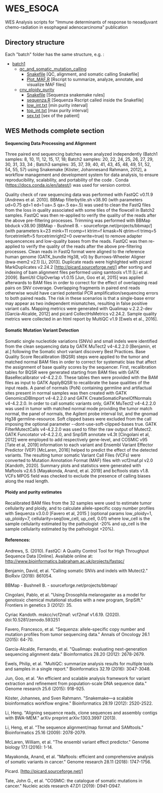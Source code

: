 # WES_ESOCA
WES Analysis scripts for "Immune determinants of response to neoadjuvant chemo-radiation in esophageal adenocarcinoma" publication


## Directory structure

Each "batch" folder has the same structure, e.g. :

 * [batch1](./batch1)
   * [qc_and_somatic_mutation_calling](./batch1/qc_and_somatic_mutation_calling) 
      * [Snakefile](./batch1/qc_and_somatic_mutation_calling/Snakefile) [QC, alignment, and somatic calling Snakefile]
      * [Plot_MAF.R](./batch1/qc_and_somatic_mutation_calling/Plot_MAF.R) [Rscript to summarize, analyze, annotate, and visualize MAF files]
   * [cnv_ploidy_purity](./batch1/cnv_ploidy_purity) 
      * [Snakefile](./batch1/cnv_ploidy_purity/Snakefile) [Sequenza snakemake rules]
      * [sequenza.R](./batch1/cnv_ploidy_purity/sequenza.R) [Sequenza Rscript called inside the Snakefile]
      * [low_int.txt](./batch1/cnv_ploidy_purity/low_int.txt) [min purity interval]
      * [top_int.txt](./batch1/cnv_ploidy_purity/top_int.txt) [max purity interval]
      * [sex.txt](./batch1/cnv_ploidy_purity/sex.txt) [sex of the patient]

## WES Methods complete section

#### Sequencing Data Processing and Alignment

Three paired end sequencing batches were analyzed independently (Batch1 samples: 8, 10, 11, 12, 15, 17, 18; Batch2 samples: 20, 22, 24, 25, 26, 27, 29, 30, 31, 33, 34 ; Batch3 samples: 35, 37, 39, 40, 41, 43, 45, 48, 49, 51, 52, 54, 55, 57) using Snakemake [Köster, Johannesand Rahmann, 2012], a workflow management and development system for data analysis, to ensure reproducibility, scalability, and portability of the code . Conda (https://docs.conda.io/en/latest/) was used for version control.


Quality check of raw sequencing data was performed with  FastQC v0.11.9 [Andrews et al. 2010]. BBMap filterbytile.sh v38.90 (with parameters ud=0.75 qd=1 ed=1 ua=.5 qa=.5 ea=.5) was used to clean the FastQ files from the loss in quality associated with some tiles of the flowcell in Batch2 samples. FastQC was then re-applied to verify the quality of the reads after the above pre-filtering processes. Trimming was performed with BBMap bbduck v38.90 [BBMap - Bushnell B. - sourceforge.net/projects/bbmap/] (with parameters k=23 mink=11 rcomp=t ktrim=f kmask=N qtrim=rl trimq=5 forcetrimleft=5 forcetrimright2=0 overwrite=true) to remove adapter sequencences and low-quality bases from the reads.  FastQC was then re-applied to verify the quality of the reads after the above pre-filtering processes. 
Clean reads in FastQ format were aligned to the reference human genome (GATK_bundle Hg38, v0) by Burrows-Wheeler Aligner (bwa-mem2 v2.1) [Li, 2013]. Duplicate reads were highlighted with picard MarkDuplicates v2.24.2 [http://picard.sourceforge.net/] after sorting and indexing of bam alignment files performed using samtools v1.11 [Li et al. 2009]. BamUtil ClipOverlap v1.0.15 [Jun, Goo et al, 2015] was applied afterwards to BAM files in order to correct for the effect of overlapping read pairs on SNV coverage. Overlapping fragments in paired end reads otherwise would have carried potential PCR amplification/sequencing errors to both paired reads. The risk in these scenarios is that a single-base error may appear as two independent mismatches, resulting in false positive variant calls. Mapping metrics were generated with Qualimap v.2.2.2-dev [García-Alcalde, 2012] and picard CollectHsMetrics v2.24.2. Sample quality metrics were collected in an html report by MultiQC v1.9 [Ewels et al., 2016].

#### Somatic Mutation Variant Detection

Somatic single nucleotide variations (SNVs) and small indels were identified from the clean sequencing data by GATK MuTect2 v4-4.2.2.0 [Benjamin, et al.] following the Somatic short variant discovery Best Practices.  Base Quality Score Recalibration (BQSR) steps were applied to the tumor and matched normal BAM files in order to correct for systematic bias that affect the assignment of base quality scores by the sequencer. First, recalibration tables for BQSR were generated starting from BAM files with GATK BaseRecalibrator v4-4.2.2.0. These tables then were provided with the BAM files as input to GATK ApplyBQSR to recalibrate the base qualities of the input reads.
A panel of normals (PoN) containing germline and artifactual sites present in normal samples was then created with GATK GenomicsDBImport v4-4.2.2.0 and GATK CreateSomaticPanelOfNormals v4-4.2.2.0.
In order to call somatic variants only, GATK MuTect2 v4-4.2.2.0 was used in tumor with matched normal mode providing the tumor match normal, the panel of normals, the Agilent probe interval list, and the gnomad Hg38 germline-resource. Soft clipped bases were excluded from the call imposing the optional parameter --dont-use-soft-clipped-bases true.
GATK FilterMutectCalls v4-4.2.2.0 was used to filter the raw output of Mutect2. GATK Funcotator v4-4.2.2.0, and SnpSift annotate v4.3t [Cingolani et al, 2012] were employed to add respectively gene-level, and COSMIC v95 [Tate et al, 2019] information to each variant and Ensembl Variant Effector Predictor (VEP) [McLaren, 2016] helped to predict the effect of the detected variants. The resulting tumor somatic Variant Call Files (VCFs) were converted to Mutation Annotation Format (MAF) files with vcf2maf.pl v2.0 [Kandoth, 2020]. Summary plots and statistics were generated with Maftools v2.6.5 [Mayakonda, Anand, et al. 2019] and bcftools stats v1.8. VCFs MPOS field was checked to exclude the presence of calling biases along the read length.


#### Ploidy and purity estimates

Recalibrated BAM files from the 32 samples were used to estimate tumor cellularity and ploidy, and to calculate allele-specific copy number profiles with Sequenza v3.0.0 [Favero et al, 2015 ] (optional params low_ploidy=1, up_ploidy=7, cellularity=seq(low_cell, up_cell, 0.01) where low_cell is the sample cellularity estimated by the pathologist -20% and up_cell is the sample cellularity estimated by the pathologist +20%).



#### References:


Andrews, S. (2010). FastQC:  A Quality Control Tool for High Throughput Sequence Data [Online]. Available online at: http://www.bioinformatics.babraham.ac.uk/projects/fastqc/

Benjamin, David, et al. "Calling somatic SNVs and indels with Mutect2." BioRxiv (2019): 861054.

BBMap - Bushnell B. - sourceforge.net/projects/bbmap/

Cingolani, Pablo, et al. "Using Drosophila melanogaster as a model for genotoxic chemical mutational studies with a new program, SnpSift." Frontiers in genetics 3 (2012): 35.

Cyriac Kandoth. mskcc/vcf2maf: vcf2maf v1.6.19. (2020). doi:10.5281/zenodo.593251

Favero, Francesco, et al. "Sequenza: allele-specific copy number and mutation profiles from tumor sequencing data." Annals of Oncology 26.1 (2015): 64-70.

García-Alcalde, Fernando, et al. "Qualimap: evaluating next-generation sequencing alignment data." Bioinformatics 28.20 (2012): 2678-2679.

Ewels, Philip, et al. "MultiQC: summarize analysis results for multiple tools and samples in a single report." Bioinformatics 32.19 (2016): 3047-3048.

Jun, Goo, et al. "An efficient and scalable analysis framework for variant extraction and refinement from population-scale DNA sequence data." Genome research 25.6 (2015): 918-925.


Köster, Johannes, and Sven Rahmann. "Snakemake—a scalable bioinformatics workflow engine." Bioinformatics 28.19 (2012): 2520-2522.

Li, Heng. "Aligning sequence reads, clone sequences and assembly contigs with BWA-MEM." arXiv preprint arXiv:1303.3997 (2013).

Li, Heng, et al. "The sequence alignment/map format and SAMtools." Bioinformatics 25.16 (2009): 2078-2079.

McLaren, William, et al. "The ensembl variant effect predictor." Genome biology 17.1 (2016): 1-14.

Mayakonda, Anand, et al. "Maftools: efficient and comprehensive analysis of somatic variants in cancer." Genome research 28.11 (2018): 1747-1756.

Picard. [http://picard.sourceforge.net/]

Tate, John G., et al. "COSMIC: the catalogue of somatic mutations in cancer." Nucleic acids research 47.D1 (2019): D941-D947.




